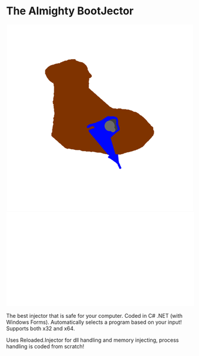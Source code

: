 # The Almighty BootJector
<div align="center"><img src="help.png"></div>
<div align="center"><img src="text.svg"></img></div>

The best injector that is safe for your computer. Coded in C# .NET (with Windows Forms).
Automatically selects a program based on your input! Supports both x32 and x64.

Uses Reloaded.Injector for dll handling and memory injecting, process handling is coded from scratch!
